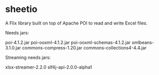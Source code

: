 # sheetio

A Flix library built on top of Apache POI to read and write Excel files.

Needs jars:

poi-4.1.2.jar
poi-ooxml-4.1.2.jar
poi-ooxml-schemas-4.1.2.jar
xmlbeans-3.1.0.jar
commons-compress-1.20.jar
commons-collections4-4.4.jar

Streaming needs jars:

xlsx-streamer-2.2.0
slf4j-api-2.0.0-alpha1
